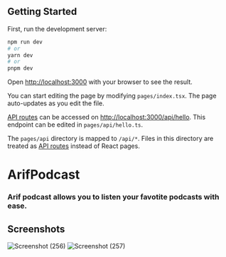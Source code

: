 ## Getting Started

First, run the development server:

```bash
npm run dev
# or
yarn dev
# or
pnpm dev
```

Open [http://localhost:3000](http://localhost:3000) with your browser to see the result.

You can start editing the page by modifying `pages/index.tsx`. The page auto-updates as you edit the file.

[API routes](https://nextjs.org/docs/api-routes/introduction) can be accessed on [http://localhost:3000/api/hello](http://localhost:3000/api/hello). This endpoint can be edited in `pages/api/hello.ts`.

The `pages/api` directory is mapped to `/api/*`. Files in this directory are treated as [API routes](https://nextjs.org/docs/api-routes/introduction) instead of React pages.

# ArifPodcast
### Arif podcast allows you to listen your favotite podcasts with ease.

## Screenshots
![Screenshot (256)](https://github.com/user-attachments/assets/67da0640-88c7-4fde-93f1-afc86962d6dd)
![Screenshot (257)](https://github.com/user-attachments/assets/39d5a959-3631-48a4-8958-a2dd68a16923)



